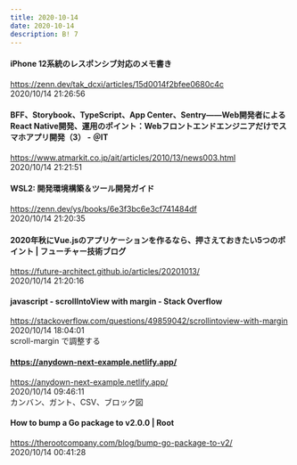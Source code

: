 ```yaml
---
title: 2020-10-14
date: 2020-10-14
description: B! 7
---
```


#### iPhone 12系統のレスポンシブ対応のメモ書き
https://zenn.dev/tak_dcxi/articles/15d0014f2bfee0680c4c<br>
2020/10/14 21:26:56<br>


#### BFF、Storybook、TypeScript、App Center、Sentry――Web開発者によるReact Native開発、運用のポイント：Webフロントエンドエンジニアだけでスマホアプリ開発（3） - ＠IT
https://www.atmarkit.co.jp/ait/articles/2010/13/news003.html<br>
2020/10/14 21:21:51<br>


#### WSL2: 開発環境構築＆ツール開発ガイド
https://zenn.dev/ys/books/6e3f3bc6e3cf741484df<br>
2020/10/14 21:20:35<br>


#### 2020年秋にVue.jsのアプリケーションを作るなら、押さえておきたい5つのポイント | フューチャー技術ブログ
https://future-architect.github.io/articles/20201013/<br>
2020/10/14 21:20:16<br>


#### javascript - scrollIntoView with margin - Stack Overflow
https://stackoverflow.com/questions/49859042/scrollintoview-with-margin<br>
2020/10/14 18:04:01<br>
scroll-margin で調整する


#### https://anydown-next-example.netlify.app/
https://anydown-next-example.netlify.app/<br>
2020/10/14 09:46:11<br>
カンバン、ガント、CSV、ブロック図


#### How to bump a Go package to v2.0.0 | Root
https://therootcompany.com/blog/bump-go-package-to-v2/<br>
2020/10/14 00:41:28<br>


